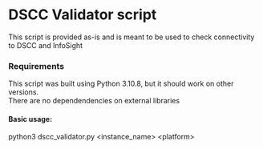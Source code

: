 # DSCC Validator script

This script is provided as-is and is meant to be used to check connectivity to DSCC and InfoSight

### Requirements
This script was built using Python 3.10.8, but it should work on other versions. <br>
There are no dependendencies on external libraries

#### Basic usage:  
python3 dscc_validator.py \<instance_name\> \<platform\>  

